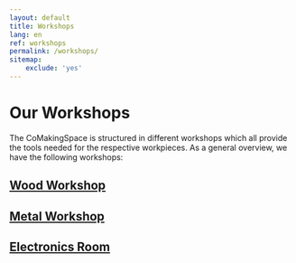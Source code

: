 ```yaml
---
layout: default
title: Workshops
lang: en
ref: workshops
permalink: /workshops/
sitemap:
    exclude: 'yes'
---
```

# Our Workshops

The CoMakingSpace is structured in different workshops which all provide the tools needed for the respective workpieces. As a general overview, we have the following workshops:

## <a href="/wood_workshop/">Wood Workshop</a>
## <a href="/metal_workshop/">Metal Workshop</a>
## <a href="/e-room/">Electronics Room</a>
